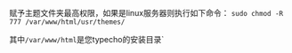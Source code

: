 赋予主题文件夹最高权限，如果是linux服务器则执行如下命令：
`sudo chmod -R 777 /var/www/html/usr/themes/`

其中`/var/www/html`是您typecho的安装目录`